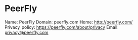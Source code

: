 
# PeerFly

Name: PeerFly
Domain: peerfly.com
Home: http://peerfly.com/
Privacy_policy: https://peerfly.com/about/privacy
Email: privacy@peerfly.com

